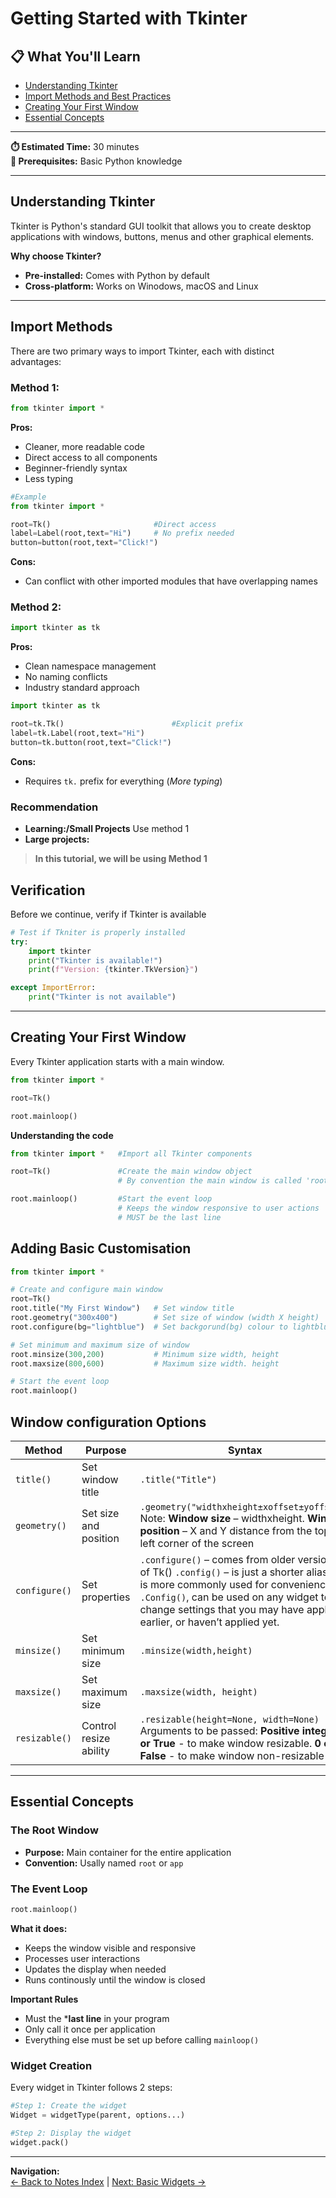 # Getting Started with Tkinter

## 📋 What You'll Learn

- [Understanding Tkinter](#understanding-tkinter)
- [Import Methods and Best Practices](#import-methods)
- [Creating Your First Window](#creating-your-first-window)
- [Essential Concepts](#essential-concepts)

---  
**⏱️ Estimated Time:** 30 minutes  
**🎯 Prerequisites:** Basic Python knowledge  

---  

## Understanding Tkinter
Tkinter is Python's standard GUI toolkit that allows you to create desktop applications with windows, buttons, menus and other graphical elements.

**Why choose Tkinter?**
- **Pre-installed:** Comes with Python by default
- **Cross-platform:** Works on Winodows, macOS and Linux

---

## Import Methods
There are two primary ways to import Tkinter, each with distinct advantages:

### Method 1: 
```python
from tkinter import *
```

**Pros:**
- Cleaner, more readable code
- Direct access to all components
- Beginner-friendly syntax
- Less typing

```python
#Example
from tkinter import *

root=Tk()                       #Direct access
label=Label(root,text="Hi")     # No prefix needed 
button=button(root,text="Click!")
```  

**Cons:**
- Can conflict with other imported modules that have overlapping names

### Method 2:
```python
import tkinter as tk
```

**Pros:**
- Clean namespace management
- No naming conflicts
- Industry standard approach

```python
import tkinter as tk

root=tk.Tk()                        #Explicit prefix
label=tk.Label(root,text="Hi")
button=tk.button(root,text="Click!")
```

**Cons:**
- Requires ```tk.``` prefix for everything (*More typing*)  

### Recommendation
- **Learning:/Small Projects** Use method 1
- **Large projects:**

> **In this tutorial, we will be using Method 1**

## Verification
Before we continue, verify if Tkinter is available

```python
# Test if Tkniter is properly installed
try:
    import tkinter
    print("Tkinter is available!")
    print(f"Version: {tkinter.TkVersion}")

except ImportError:
    print("Tkinter is not available")
```

---

## Creating Your First Window
Every Tkinter application starts with a main window.

```python
from tkinter import *

root=Tk()

root.mainloop()
```

**Understanding the code**
```python
from tkinter import *   #Import all Tkinter components

root=Tk()               #Create the main window object
                        # By convention the main window is called 'root'

root.mainloop()         #Start the event loop
                        # Keeps the window responsive to user actions
                        # MUST be the last line
```

## Adding Basic Customisation
```python
from tkinter import *

# Create and configure main window
root=Tk()
root.title("My First Window")   # Set window title
root.geometry("300x400")        # Set size of window (width X height)
root.configure(bg="lightblue")  # Set backgorund(bg) colour to lightblue

# Set minimum and maximum size of window
root.minsize(300,200)           # Minimum size width, height
root.maxsize(800,600)           # Maximum size width. height

# Start the event loop
root.mainloop()
```
## Window configuration Options

| Method | Purpose | Syntax | Example |
|--------|---------|---------|---------|
| `title()` | Set window title | `.title("Title")` | `root.title("Calculator")` |
| `geometry()` | Set size and position | `.geometry("widthxheight±xoffset±yoffset")`  Note:  **Window size** – widthxheight. **Window position** – X and Y distance from the top-left corner of the screen| `root.geometry("400x300+100+50")` |
| `configure()` | Set properties | `.configure()` – comes from older versions of Tk()  `.config()` – is just a shorter alias and is more commonly used for convenience.  `.Config()`, can be used on any widget to change settings that you may have applied earlier, or haven’t applied yet. | `root.configure(bg="white")` |
| `minsize()` | Set minimum size | `.minsize(width,height)` | `root.minsize(300, 200)` |
| `maxsize()` | Set maximum size | `.maxsize(width, height)` | `root.maxsize(800, 600)` |
| `resizable()` | Control resize ability | `.resizable(height=None, width=None)`  Arguments to be passed: **Positive integer or True** - to make window resizable. **0 or False** - to make window non-resizable | `root.resizable(True, True)`  `root.resizable(0, 0)` |
---

## Essential Concepts
### The Root Window

- **Purpose:** Main container for the entire application
- **Convention:** Usally named `root` or `app`

### The Event Loop
```python
root.mainloop()
```

**What it does:**
- Keeps the window visible and responsive
- Processes user interactions
- Updates the display when needed
- Runs continously until the window is closed

**Important Rules**
- Must the ***last line** in your program
- Only call it once per application
- Everything else must be set up before calling `mainloop()`


### Widget Creation 
Every widget in Tkinter follows 2 steps:
```python
#Step 1: Create the widget
Widget = widgetType(parent, options...)

#Step 2: Display the widget 
widget.pack() 
```
---

**Navigation:**  
[← Back to Notes Index](README.md) | [Next: Basic Widgets →](02-basic-widgets.md)
